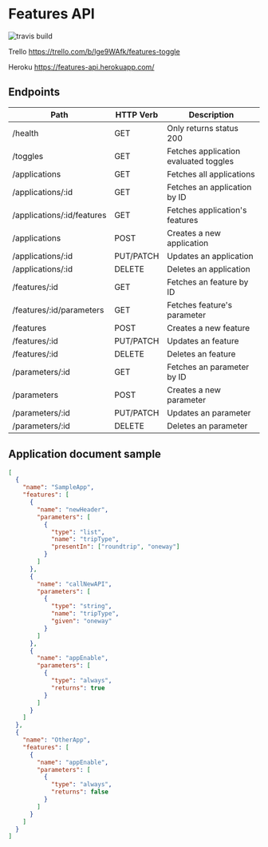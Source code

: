 # Features API

![travis build](https://travis-ci.org/wcalderipe/features-api.svg?branch=master)

Trello https://trello.com/b/lge9WAfk/features-toggle

Heroku https://features-api.herokuapp.com/

## Endpoints

| Path                       | HTTP Verb | Description                           |
| -------------------------- | --------- | ------------------------------------- |
| /health                    | GET       | Only returns status 200               |
| /toggles                   | GET       | Fetches application evaluated toggles |
| /applications              | GET       | Fetches all applications              |
| /applications/:id          | GET       | Fetches an application by ID          |
| /applications/:id/features | GET       | Fetches application's features        |
| /applications              | POST      | Creates a new application             |
| /applications/:id          | PUT/PATCH | Updates an application                |
| /applications/:id          | DELETE    | Deletes an application                |
| /features/:id              | GET       | Fetches an feature by ID              |
| /features/:id/parameters   | GET       | Fetches feature's parameter           |
| /features                  | POST      | Creates a new feature                 |
| /features/:id              | PUT/PATCH | Updates an feature                    |
| /features/:id              | DELETE    | Deletes an feature                    |
| /parameters/:id            | GET       | Fetches an parameter by ID            |
| /parameters                | POST      | Creates a new parameter               |
| /parameters/:id            | PUT/PATCH | Updates an parameter                  |
| /parameters/:id            | DELETE    | Deletes an parameter                  |

## Application document sample

```json
[
  {
    "name": "SampleApp",
    "features": [
      {
        "name": "newHeader",
        "parameters": [
          {
            "type": "list",
            "name": "tripType",
            "presentIn": ["roundtrip", "oneway"]
          }
        ]
      },
      {
        "name": "callNewAPI",
        "parameters": [
          {
            "type": "string",
            "name": "tripType",
            "given": "oneway"
          }
        ]
      },
      {
        "name": "appEnable",
        "parameters": [
          {
            "type": "always",
            "returns": true
          }
        ]
      }
    ]
  },
  {
    "name": "OtherApp",
    "features": [
      {
        "name": "appEnable",
        "parameters": [
          {
            "type": "always",
            "returns": false
          }
        ]
      }
    ]
  }
]
```
